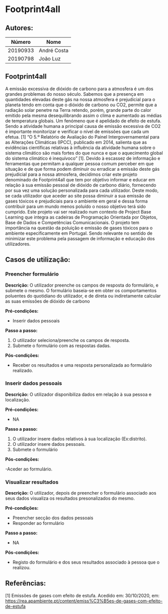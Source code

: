 # Footprint4all



## Autores:

| Número | Nome |
|--------|------|
|  20190933  | André Costa |
|  20190798  | João Luz|

## Footprint4all
   A emissão excessiva de dióxido de carbono para a atmosfera é um dos grandes problemas do nosso século. Sabemos que a presença em quantidades elevadas deste gás na nossa atmosfera é prejudicial para o planeta tendo em conta que o dióxido de carbono ou CO2, permite que a radiação solar penetre na Terra retendo, porém, grande parte do calor emitido pela mesma desequilibrando assim o clima e aumentado as médias de temperatura globais. Um fenómeno que é apelidado de efeito de estufa.           
   Sendo a atividade humana a principal causa de emissão excessiva de CO2 é importante monitorizar e verificar o nível de emissões que cada um efetua. [1] “O 5.º Relatório de Avaliação do Painel Intergovernamental para as Alterações Climáticas (IPCC), publicado em 2014, salienta que as evidências científicas relativas à influência da atividade humana sobre o sistema climático são mais fortes do que nunca e que o aquecimento global do sistema climático é inequívoco” [1]. Devido à escassez de informação e ferramentas que permitam a qualquer pessoa comum perceber em que situação e de que forma podem diminuir ou erradicar a emissão deste gás prejudicial para a nossa atmosfera, decidimos criar este projeto denominado de Footprint4all que tem por objetivo informar e educar em relação à sua emissão pessoal de dióxido de carbono diário, fornecendo por sua vez uma solução personalizada para cada utilizador. Deste modo, se cada utilizador que aceder ao site possa diminuir a sua emissão de gases tóxicos e prejudiciais para o ambiente em geral e dessa forma contribuir para um mundo menos poluído o nosso objetivo terá sido cumprido. Este projeto vai ser realizado num contexto de Project Base Learning que integra as cadeiras de Programação Orientada por Objetos, Base de Dados e Competências Comunicacionais. O projeto tem importância na questão da poluição e emissão de gases tóxicos para o ambiente especificamente em Portugal. Sendo relevante no sentido de minimizar este problema pela passagem de informação e educação dos utilizadores.


## Casos de utilização:

### Preencher formulário 
**Descrição:**
O utilizador preenche os campos de resposta do formulário, e submete o mesmo. O formulário baseia-se em obter os comportamentos poluentes do quotidiano do utilizador, e de direta ou indiretamente calcular as suas emissões de dióxido de carbono

**Pré-condições:**
- Inserir dados pessoais

**Passo a passo:**
1. O utilizador seleciona/preenche os campos de resposta.
2. Submete o formulário com as respostas dadas.

**Pós-condições:**
- Receber os resultados e uma resposta personalizada ao formulário realizado.

### Inserir dados pessoais
**Descrição:**
O utilizador disponibiliza dados em relação à sua pessoa e localização.

**Pré-condições:**
- NA

**Passo a passo:**
1. O utilizador insere dados relativos à sua localização (Ex:distrito).
2. O utilizador insere dados pessoais.
3. Submete o formulário

**Pós-condições:**

-Aceder ao formulário.

### Visualizar resultados 
**Descrição:**
O utilizador, depois de preencher o formulário associado aos seus dados visualiza os resultados presonalizados do mesmo.

**Pré-condições:**
- Preencher secção dos dados pessoais
- Responder ao formulário

**Passo a passo:**
- NA

**Pós-condições:**

- Registo do formulário e dos seus resultados associado à pessoa que o realizou.

## Referências:
[1] Emissões de gases com efeito de estufa. Acedido em: 30/10/2020, em: https://rea.apambiente.pt/content/emiss%C3%B5es-de-gases-com-efeito-de-estufa

